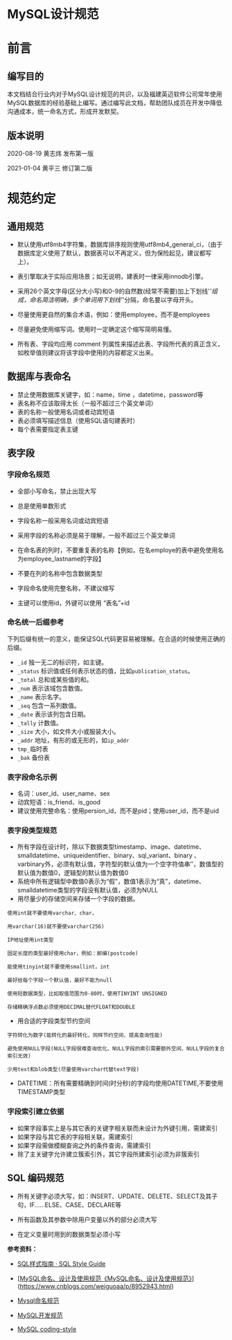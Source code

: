 # MySQL设计规范

# 前言

## 编写目的

本文档结合行业内对于MySQL设计规范的共识，以及福建英迈软件公司常年使用MySQL数据库的经验基础上编写。通过编写此文档，帮助团队成员在开发中降低沟通成本，统一命名方式，形成开发默契。

## 版本说明

2020-08-19   黄志炜  发布第一版

2021-01-04   黄平三  修订第二版

# 规范约定

## 通用规范

- 默认使用utf8mb4字符集，数据库排序规则使用utf8mb4_general_ci，（由于数据库定义使用了默认，数据表可以不再定义，但为保险起见，建议都写上）。

- 表引擎取决于实际应用场景；如无说明，建表时一律采用innodb引擎。
- 采用26个英文字母(区分大小写)和0-9的自然数(经常不需要)加上下划线'_'组成，命名简洁明确，多个单词用下划线'_'分隔，命名要以字母开头。
- 尽量使用更自然的集合术语，例如：使用employee，而不是employees
- 尽量避免使用缩写词。使用时一定确定这个缩写简明易懂。
- 所有表、字段均应用 comment 列属性来描述此表、字段所代表的真正含义，如枚举值则建议将该字段中使用的内容都定义出来。

## 数据库与表命名

- 禁止使用数据库关键字，如：name，time ，datetime，password等
- 表名称不应该取得太长（一般不超过三个英文单词）
- 表的名称一般使用名词或者动宾短语
- 表必须填写描述信息（使用SQL语句建表时）
- 每个表需要指定表主键

## 表字段

### 字段命名规范

- 全部小写命名，禁止出现大写
- 总是使用单数形式
- 字段名称一般采用名词或动宾短语
- 采用字段的名称必须是易于理解，一般不超过三个英文单词
- 在命名表的列时，不要重复表的名称【例如，在名employe的表中避免使用名为employee_lastname的字段】

- 不要在列的名称中包含数据类型
- 字段命名使用完整名称，不建议缩写
- 主键可以使用id，外键可以使用 “表名”+id 


### 命名统一后缀参考

下列后缀有统一的意义，能保证SQL代码更容易被理解。在合适的时候使用正确的后缀。

- `_id` 独一无二的标识符，如主键。
- `_status` 标识值或任何表示状态的值，比如`publication_status`。
- `_total` 总和或某些值的和。
- `_num` 表示该域包含数值。
- `_name` 表示名字。
- `_seq` 包含一系列数值。
- `_date` 表示该列包含日期。
- `_tally` 计数值。
- `_size` 大小，如文件大小或服装大小。
- `_addr` 地址，有形的或无形的，如`ip_addr`
- `tmp_`临时表
- `_bak` 备份表

### 表字段命名示例

- 名词：user_id、user_name、sex
- 动宾短语：is_friend、is_good
- 建议使用完整命名：使用persion_id，而不是pid；使用user_id，而不是uid

### 表字段类型规范

- 所有字段在设计时，除以下数据类型timestamp、image、datetime、smalldatetime、uniqueidentifier、binary、sql_variant、binary 、varbinary外，必须有默认值，字符型的默认值为一个空字符值串’’，数值型的默认值为数值0，逻辑型的默认值为数值0
- 系统中所有逻辑型中数值0表示为“假”，数值1表示为“真”，datetime、smalldatetime类型的字段没有默认值，必须为NULL
- 用尽量少的存储空间来存储一个字段的数据。

```text
使用int就不要使用varchar、char，

用varchar(16)就不要使varchar(256)

IP地址使用int类型

固定长度的类型最好使用char，例如：邮编(postcode)

能使用tinyint就不要使用smallint，int

最好给每个字段一个默认值，最好不能为null

使用短数据类型，比如取值范围为0-80时，使用TINYINT UNSIGNED

存储精确浮点数必须使用DECIMAL替代FLOAT和DOUBLE

```

- 用合适的字段类型节约空间

```text
字符转化为数字(能转化的最好转化，同样节约空间、提高查询性能)

避免使用NULL字段(NULL字段很难查询优化、NULL字段的索引需要额外空间、NULL字段的复合索引无效)

少用text和blob类型(尽量使用varchar代替text字段)
```

- DATETIME：所有需要精确到时间(时分秒)的字段均使用DATETIME,不要使用TIMESTAMP类型

### 字段索引建立依据

- 如果字段事实上是与其它表的关键字相关联而未设计为外键引用，需建索引
- 如果字段与其它表的字段相关联，需建索引
- 如果字段需做模糊查询之外的条件查询，需建索引
- 除了主关键字允许建立簇索引外，其它字段所建索引必须为非簇索引

## SQL 编码规范

- 所有关键字必须大写，如：INSERT、UPDATE、DELETE、SELECT及其子句，IF……ELSE、CASE、DECLARE等

- 所有函数及其参数中除用户变量以外的部分必须大写
- 在定义变量时用到的数据类型必须小写

**参考资料：**

- [SQL样式指南 · SQL Style Guide](https://www.sqlstyle.guide/zh/)
- [[MySQL命名、设计及使用规范《MySQL命名、设计及使用规范》](https://www.cnblogs.com/weiguoaa/p/8952943.html)](https://www.cnblogs.com/weiguoaa/p/8952943.html)
- [Mysql命名规范](https://blog.csdn.net/fujian9544/article/details/86649096)
- [MySQL开发规范](https://juejin.im/post/5d8c8410e51d45784c3d9856)

- [MySQL coding-style](https://dev.mysql.com/doc/internals/en/coding-style.html)